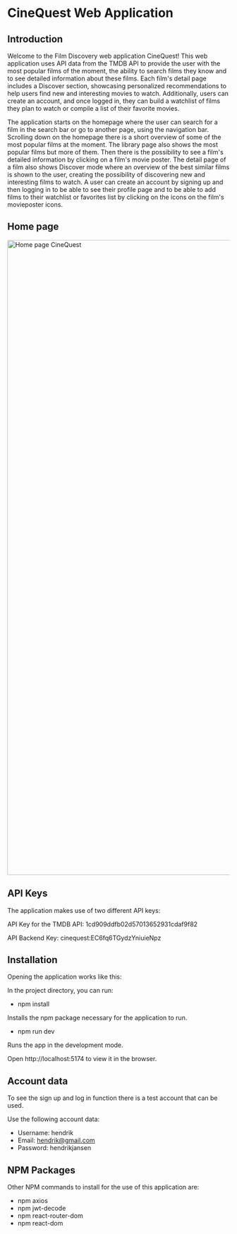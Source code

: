 # CineQuest Web Application

## Introduction

Welcome to the Film Discovery web application CineQuest!
This web application uses API data from the TMDB API to provide the user with the most popular films of the moment, the ability to search films they know and to see detailed information about these films. Each film's detail page includes a Discover section, showcasing personalized recommendations to help users find new and interesting movies to watch. Additionally, users can create an account, and once logged in, they can build a watchlist of films they plan to watch or compile a list of their favorite movies. 

The application starts on the homepage where the user can search for a film in the search bar or go to another page, using the navigation bar. Scrolling down on the homepage there is a short overview of some of the most popular films at the moment. The library page also shows the most popular films but more of them. Then there is the possibility to see a film's detailed information by clicking on a film's movie poster. The detail page of a film also shows Discover mode where an overview of the best similar films is shown to the user, creating the possibility of discovering new and interesting films to watch. A user can create an account by signing up and then logging in to be able to see their profile page and to be able to add films to their watchlist or favorites list by clicking on the icons on the film's movieposter icons. 

## Home page

 <img width="1440" alt="Home page CineQuest" src="https://github.com/user-attachments/assets/679d8fac-fd67-450d-bfb0-1059cfb52f86">

## API Keys

The application makes use of two different API keys:

API Key for the TMDB API: 1cd909ddfb02d57013652931cdaf9f82

API Backend Key: cinequest:EC6fq6TGydzYniuieNpz

## Installation

Opening the application works like this:

In the project directory, you can run:

- npm install

Installs the npm package necessary for the application to run.

- npm run dev

Runs the app in the development mode.

Open http://localhost:5174 to view it in the browser.

## Account data

To see the sign up and log in function there is a test account that can be used. 

Use the following account data:

- Username: hendrik
- Email: hendrik@gmail.com
- Password: hendrikjansen

## NPM Packages

Other NPM commands to install for the use of this application are:
- npm axios
- npm jwt-decode
- npm react-router-dom
- npm react-dom


